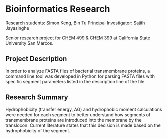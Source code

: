 # Bioinformatics Research 

Research students: Simon Keng, Bin Tu
Principal Investigator: Sajith Jayasinghe

Senior research project for CHEM 499 & CHEM 399 at California State University San Marcos. 

## Project Description
In order to analyze FASTA files of bacterial transmembrane proteins, a command line tool was developed in Python for parsing FASTA files with specific segment parameters listed in the description line of the file. 

## Research Summary
Hydrophobicity (transfer energy, ΔG) and hydrophobic moment calculations were needed for each segment to better understand how segments of transmembrane proteins are introduced into the membrane by the translocon. Current literature states that this decision is made based on the hydrophobicity of the segment. 



